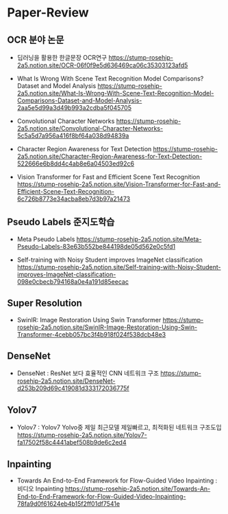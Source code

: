 # Paper-Review

## OCR 분야 논문
- 딥러닝을 활용한 한글문장 OCR연구
https://stump-rosehip-2a5.notion.site/OCR-06f0f9e5d636469ca06c35303123afd5

- What Is Wrong With Scene Text Recognition Model Comparisons? Dataset and Model Analysis
https://stump-rosehip-2a5.notion.site/What-Is-Wrong-With-Scene-Text-Recognition-Model-Comparisons-Dataset-and-Model-Analysis-2aa5e5d99a3d49b993a2cdba5f045705

- Convolutional Character Networks
https://stump-rosehip-2a5.notion.site/Convolutional-Character-Networks-5c5a5d7a956a416f8bf64a038d94839a

- Character Region Awareness for Text Detection
https://stump-rosehip-2a5.notion.site/Character-Region-Awareness-for-Text-Detection-522666e6b8dd4c4ab8e6a04503ed92c6

- Vision Transformer for Fast and Efficient Scene Text Recognition
https://stump-rosehip-2a5.notion.site/Vision-Transformer-for-Fast-and-Efficient-Scene-Text-Recognition-6c726b8773e34acba8eb7d3b97a21473

##  Pseudo Labels 준지도학습

- Meta Pseudo Labels
https://stump-rosehip-2a5.notion.site/Meta-Pseudo-Labels-83e63b552be844198de05d562e0c5fd1

- Self-training with Noisy Student improves ImageNet classification
https://stump-rosehip-2a5.notion.site/Self-training-with-Noisy-Student-improves-ImageNet-classification-098e0cbecb794168a0e4a191d85eecac

## Super Resolution
- SwinIR: Image Restoration Using Swin Transformer
https://stump-rosehip-2a5.notion.site/SwinIR-Image-Restoration-Using-Swin-Transformer-4cebb057bc3f4b918f024f538dcb48e3

## DenseNet
- DenseNet : ResNet 보다 효율적인 CNN 네트워크 구조
https://stump-rosehip-2a5.notion.site/DenseNet-d253b209d69c419081d333172036775f

## Yolov7
- Yolov7 : Yolov7 Yolvo중 제일 최근모델 제일빠르고, 최적화된 네트워크 구조도입
https://stump-rosehip-2a5.notion.site/Yolov7-fa17502f58c4441abef508b9de6c2ed4


## Inpainting
- Towards An End-to-End Framework for Flow-Guided Video Inpainting : 비디오 Inpainting
https://stump-rosehip-2a5.notion.site/Towards-An-End-to-End-Framework-for-Flow-Guided-Video-Inpainting-78fa9d0f61624eb4b15f2ff01df7541e
